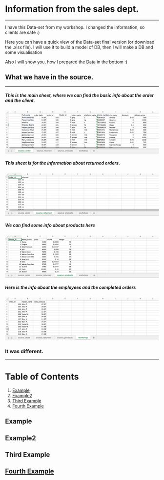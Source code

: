 # Information from the sales dept. 
-------------------------------
I have this Data-set from my workshop. I changed the information, so clients are safe :)

Here you can have a quick view of the Data-set final version (or download the .xlsx file). I will use it to build a model of DB, then I will make a DB and some visualisation

Also I will show you, how I prepared the Data in the bottom :)



## What we have in the source.
-------------------------------

##### This is the main sheet, where we can find the basic info about the order and the client.
![source_screen_1](https://github.com/victorjulyin/uncle_cat_shop/blob/main/pics/ss1.png)

##### This sheet is for the information about returned orders.
![source_screen_2](https://github.com/victorjulyin/uncle_cat_shop/blob/main/pics/ss2.png)

##### We can find some info about products here
![source_screen_3](https://github.com/victorjulyin/uncle_cat_shop/blob/main/pics/ss3.png)

##### Here is the info about the employees and the completed orders
![source_screen_4](https://github.com/victorjulyin/uncle_cat_shop/blob/main/pics/ss4.png)




### It was different.
-------------------------------


# Table of Contents
1. [Example](#examples)
2. [Example2](#example2)
3. [Third Example](#third-example)
4. [Fourth Example](#fourth-examplehttpwwwfourthexamplecom)


## Example
## Example2
## Third Example
## [Fourth Example](http://www.fourthexample.com) 